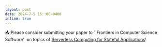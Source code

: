 ```yaml
---
layout: post
date: 2024-7-5 15::00-0400
inline: true
---
```


:outbox_tray: Please consider submitting your paper to ``Frontiers in Computer Science Software'' on topics of [Serverless Computing for Stateful Applications](https://www.frontiersin.org/research-topics/65081/serverless-computing-for-stateful-applications)! 